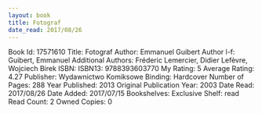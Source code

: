 ```yaml
---
layout: book
title: Fotograf
date_read: 2017/08/26
---
```


Book Id: 17571610
Title: Fotograf
Author: Emmanuel Guibert
Author l-f: Guibert, Emmanuel
Additional Authors: Fréderic Lemercier, Didier Lefèvre, Wojciech Birek
ISBN: 
ISBN13: 9788393603770
My Rating: 5
Average Rating: 4.27
Publisher: Wydawnictwo Komiksowe
Binding: Hardcover
Number of Pages: 288
Year Published: 2013
Original Publication Year: 2003
Date Read: 2017/08/26
Date Added: 2017/07/15
Bookshelves: 
Exclusive Shelf: read
Read Count: 2
Owned Copies: 0

